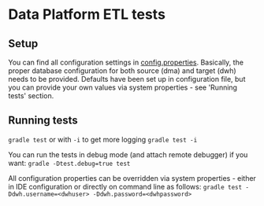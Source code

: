 # Data Platform ETL tests

## Setup
You can find all configuration settings in [config.properties](src/main/resources/config.properties).
Basically, the proper database configuration for both source (dma) and target (dwh) needs to be 
provided. Defaults have been set up in configuration file, but you can provide your own values via
system properties - see 'Running tests' section.

## Running tests

```gradle test``` or with `-i` to get more logging ```gradle test -i``` 

You can run the tests in debug mode (and attach remote debugger) if you want: 
```gradle -Dtest.debug=true test```

All configuration properties can be overridden via system properties - either in IDE configuration
 or directly on command line as follows:
```gradle test -Ddwh.username=<dwhuser> -Ddwh.password=<dwhpassword>``` 


